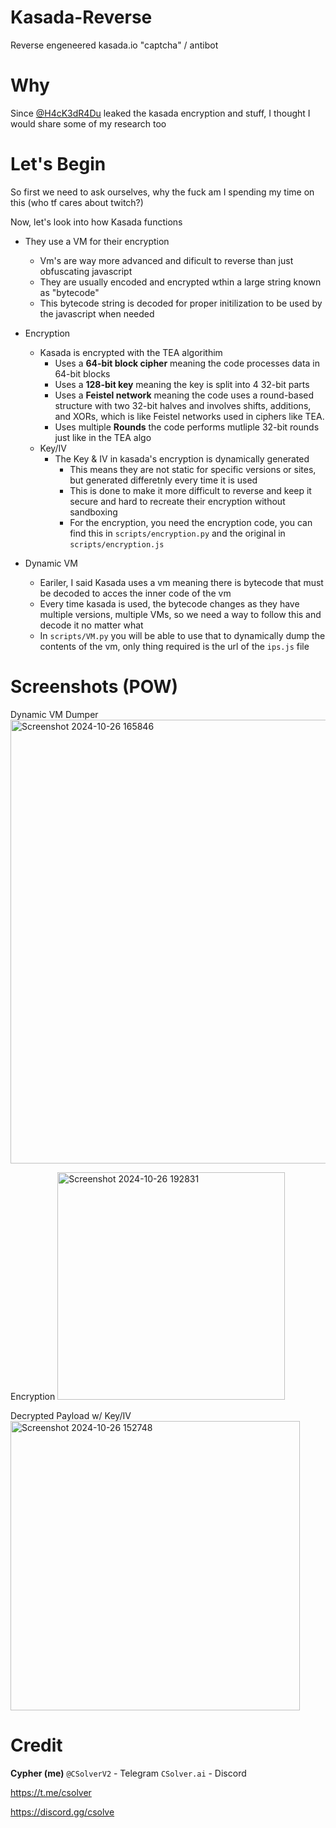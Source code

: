 # Kasada-Reverse
Reverse engeneered kasada.io "captcha" / antibot

# Why

Since [@H4cK3dR4Du](https://github.com/H4cK3dR4Du) leaked the kasada encryption and stuff, I thought I would share some of my research too

# Let's Begin
So first we need to ask ourselves, why the fuck am I spending my time on this (who tf cares about twitch?)

Now, let's look into how Kasada functions

- They use a VM for their encryption
  - Vm's are way more advanced and dificult to reverse than just obfuscating javascript
  - They are usually encoded and encrypted wthin a large string known as "bytecode"
  - This bytecode string is decoded for proper initilization to be used by the javascript when needed
- Encryption
  - Kasada is encrypted with the TEA algorithim
    - Uses a **64-bit block cipher** meaning the code processes data in 64-bit blocks
    - Uses a **128-bit key** meaning the key is split into 4 32-bit parts
    - Uses a **Feistel network** meaning the code uses a round-based structure with two 32-bit halves and involves shifts, additions, and XORs, which is like Feistel networks used in ciphers like TEA.
    - Uses multiple **Rounds** the code performs mutliple 32-bit rounds just like in the TEA algo
  - Key/IV
    - The Key & IV in kasada's encryption is dynamically generated
      - This means they are not static for specific versions or sites, but generated differetnly every time it is used
      - This is done to make it more difficult to reverse and keep it secure and hard to recreate their encryption without sandboxing
      - For the encryption, you need the encryption code, you can find this in `scripts/encryption.py` and the original in `scripts/encryption.js`
     
- Dynamic VM
  - Eariler, I said Kasada uses a vm meaning there is bytecode that must be decoded to acces the inner code of the vm
  - Every time kasada is used, the bytecode changes as they have multiple versions, multiple VMs, so we need a way to follow this and decode it no matter what
  - In `scripts/VM.py` you will be able to use that to dynamically dump the contents of the vm, only thing required is the url of the `ips.js` file

# Screenshots (POW)

Dynamic VM Dumper
<img width="710" alt="Screenshot 2024-10-26 165846" src="https://github.com/user-attachments/assets/611e2844-d958-4ff4-80b5-223ae3320e7e">

Encryption 
<img width="364" alt="Screenshot 2024-10-26 192831" src="https://github.com/user-attachments/assets/3a715604-0fa4-4d83-939b-66b1737d85fb">

Decrypted Payload w/ Key/IV
<img width="463" alt="Screenshot 2024-10-26 152748" src="https://github.com/user-attachments/assets/8bc8e40c-c9d5-40ff-8393-be619216b0ce">

# Credit

**Cypher (me)**
`@CSolverV2` - Telegram
`CSolver.ai` - Discord

https://t.me/csolver

https://discord.gg/csolve

